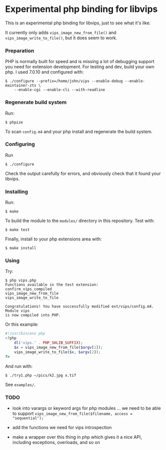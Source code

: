 # Experimental php binding for libvips 

This is an experimental php binding for libvips, just to see what it's like.

It currently only adds `vips_image_new_from_file()` and
`vips_image_write_to_file()`, but it does seem to work. 

### Preparation

PHP is normally built for speed and is missing a lot of debugging support you
need for extension development. For testing and dev, build your own php. 
I used 7.0.10 and configured with:

```
$ ./configure --prefix=/home/john/vips --enable-debug --enable-maintainer-zts \
	--enable-cgi --enable-cli --with-readline
```

### Regenerate build system

Run:

```
$ phpize
```

To scan `config.m4` and your php install and regenerate the build system.

### Configuring

Run

```
$ ./configure 
```

Check the output carefully for errors, and obviously check that it found your
libvips.

### Installing

Run:


```
$ make
```

To build the module to the `modules/` directory in this repository. Test with:

```
$ make test
```

Finally, install to your php extensions area with:

```
$ make install
```

### Using

Try:

```
$ php vips.php 
Functions available in the test extension:
confirm_vips_compiled
vips_image_new_from_file
vips_image_write_to_file

Congratulations! You have successfully modified ext/vips/config.m4. Module vips
is now compiled into PHP.
```

Or this example:

```php
#!/usr/bin/env php
<?php
	dl('vips.' . PHP_SHLIB_SUFFIX);
	$x = vips_image_new_from_file($argv[1]);
	vips_image_write_to_file($x, $argv[2]);
?>
```

And run with:

```
$ ./try1.php ~/pics/k2.jpg x.tif
```

See `examples/`.

### TODO

* look into varargs or keyword args for php modules ... we need to be able to
  support `vips_image_new_from_file($filename, access = "sequential");`

* add the functions we need for vips introspection

* make a wrapper over this thing in php which gives it a nice API, including
  exceptions, overloads, and so on
